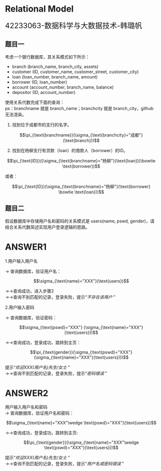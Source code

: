 # Relational Model

<font size="5">42233063-数据科学与大数据技术-韩璐帆</font>
## 题目一
考虑一个银行数据库，其关系模式如下所示：

- branch (branch_name, branch_city, assets)
- customer (ID, customer_name, customer_street, customer_city)
- loan (loan_number, branch_name, amount)
- borrower (ID, loan_number)
- account (account_number, branch_name, balance)
- depositor (ID, account_number)

使用关系代数完成下面的查询：   
ps：branchname 就是 branch_name；branchcity 就是 branch_city，github无法渲染。  
1. 找到位于成都市的支行的名字。  

$$\pi_{\text{branchname}}(\sigma_{\text{branchcity}="成都"}(\text{branch}))$$   

2. 找到在杨柳支行有贷款（loan）的借款人（borrower）的ID。  

$$\pi_{\text{ID}}((\sigma_{\text{branchname}="杨柳"}(\text{loan}))\bowtie \text{borrower})$$  

或者：

$$\pi_{\text{ID}}(\sigma_{\text{branchname}="杨柳"}(\text{borrower} \bowtie \text{loan}))$$ 
## 题目二
假设数据库中存储用户名和密码的关系模式是 users(name, pswd, gender)，请结合关系代数简述实现用户登录逻辑的思路。
# ANSWER1
1.用户输入用户名

 → 查询数据库，验证用户名：
 
$$\sigma_{\text{name}="XXX"}(\text{users})$$  
 
→→查询成功，进入步骤2  
→→查询不到匹配的记录，登录失败，提示“_不存在该用户_ ”  

2.用户输入密码 

 → 查询数据库，验证密码：
 
 $$\sigma_{\text{pswd}="XXX"} (\sigma_{\text{name}="XXX"}(\text{users}))$$ 

→→查询成功，登录成功，跳转到主页： 

$$\pi_{\text{gender}}(\sigma_{\text{pswd}="XXX"} (\sigma_{\text{name}="XXX"}(\text{users})))$$ 

提示“_欢迎XXX(用户名)先生/女士_ ”   
→→查询不到匹配的记录，登录失败，提示“_密码错误_ ” 

# ANSWER2
用户输入用户名和密码  
 → 查询数据库，验证用户名和密码： 
 
$$\sigma_{\text{name}="XXX"\wedge \text{pswd}="XXX"}(\text{users})$$ 

→→查询成功，登录成功，跳转到主页: 

$$\pi_{\text{gender}}(\sigma_{\text{name}="XXX"\wedge \text{pswd}="XXX"}(\text{users}))$$ 

提示“_欢迎XXX(用户名)先生/女士_ ”   
→→查询不到匹配的记录，登录失败，提示“_用户名或密码错误_ ”  
